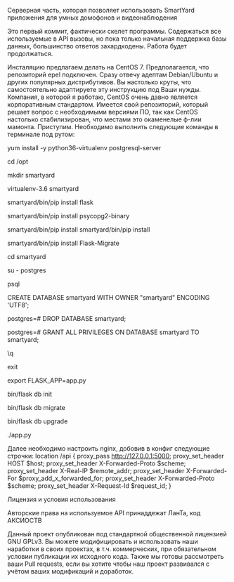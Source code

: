 Серверная часть, которая позволяет использовать SmartYard приложения для умных домофонов и видеонаблюдения

Это первый коммит, фактически скелет программы. Содержаться все используемые в API вызовы, но пока только начальная поддержка базы данных, большинство ответов захардкодены. Работа будет продолжаться.

Инсталяцию предлагаем делать на CentOS 7. Предполагается, что репозиторий epel подключен. 
Сразу отвечу адептам Debian/Ubuntu и других популярных дистрибутивов. 
Вы настолько круты, что самостоятельно адаптируете эту инструкцию под Ваши нужды. 
Компания, в которой я работаю, CentOS очень давно является корпоративным стандартом. Имеется свой репозиторий, который решает вопрос
с необходимыми версиями ПО, так как CentOS настолько стабилизирован, что местами это окаменелые ф-лии мамонта.
Приступим. Необходимо выполнить следующие команды в терминале под рутом:

yum install -y python36-virtualenv postgresql-server

cd /opt

mkdir smartyard

virtualenv-3.6 smartyard

smartyard/bin/pip install flask

smartyard/bin/pip install psycopg2-binary

smartyard/bin/pip install smartyard/bin/pip install

smartyard/bin/pip install Flask-Migrate

cd smartyard

su - postgres

psql

CREATE DATABASE smartyard WITH OWNER "smartyard" ENCODING 'UTF8';

postgres=# DROP DATABASE smartyard;

postgres=# GRANT ALL PRIVILEGES ON DATABASE smartyard TO smartyard;

\q

exit

export FLASK_APP=app.py

bin/flask db init

bin/flask db migrate

bin/flask db upgrade

./app.py

Далее необходимо настроить nginx, добовив в конфиг следующие строчки:
  location /api {
    proxy_pass      http://127.0.0.1:5000;
    proxy_set_header HOST $host;
    proxy_set_header X-Forwarded-Proto $scheme;
    proxy_set_header X-Real-IP $remote_addr;
    proxy_set_header X-Forwarded-For $proxy_add_x_forwarded_for;
    proxy_set_header X-Forwarded-Proto $scheme;
    proxy_set_header X-Request-Id $request_id;
  }



Лицензия и условия использования

Авторские права на используемое API принаддежат ЛанТа, код АКСИОСТВ

Данный проект опубликован под стандартной общественной лицензией GNU GPLv3. Вы можете модифицировать и использовать наши наработки в своих проектах, в т.ч. коммерческих, при обязательном условии публикации их исходного кода. Также мы готовы рассмотреть ваши Pull requests, если вы хотите чтобы наш проект развивался с учётом ваших модификаций и доработок.
